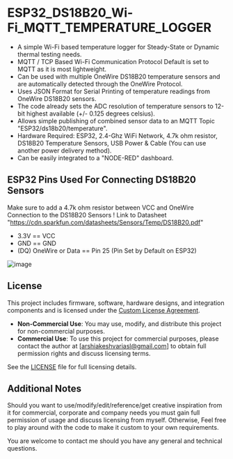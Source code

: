 # ESP32_DS18B20_Wi-Fi_MQTT_TEMPERATURE_LOGGER

- A simple Wi-Fi based temperature logger for Steady-State or Dynamic thermal testing needs.
- MQTT / TCP Based Wi-Fi Communication Protocol Default is set to MQTT as it is most lightweight.
- Can be used with multiple OneWire DS18B20 temperature sensors and are automatically detected through the OneWire Protocol.
- Uses JSON Format for Serial Printing of temperature readings from OneWire DS18B20 sensors.
- The code already sets the ADC resolution of temperature sensors to 12-bit highest available (+/- 0.125 degrees celsius).
- Allows simple publishing of combined sensor data to an MQTT Topic "ESP32/ds18b20/temperature".
- Hardware Required: ESP32, 2.4-Ghz WiFi Network, 4.7k ohm resistor, DS18B20 Temperature Sensors, USB Power & Cable (You can use another power delivery method).
- Can be easily integrated to a "NODE-RED" dashboard.

## ESP32 Pins Used For Connecting DS18B20 Sensors
Make sure to add a 4.7k ohm resistor between VCC and OneWire Connection to the DS18B20 Sensors ! 
Link to Datasheet "https://cdn.sparkfun.com/datasheets/Sensors/Temp/DS18B20.pdf"
- 3.3V == VCC
- GND  == GND
- (DQ) OneWire or Data == Pin 25 (Pin Set by Default on ESP32)

![image](https://github.com/user-attachments/assets/f8ad2150-0c79-449b-992c-1d508d654830)

## License

This project includes firmware, software, hardware designs, and integration components and is licensed under the [Custom License Agreement](./LICENSE).

- **Non-Commercial Use**: You may use, modify, and distribute this project for non-commercial purposes.
- **Commercial Use**: To use this project for commercial purposes, please contact the author at [arshiakeshvariasl@gmail.com] to obtain full permission rights and discuss licensing terms.

See the [LICENSE](./LICENSE) file for full licensing details.

## Additional Notes
Should you want to use/modify/edit/reference/get creative inspiration from it for commercial, corporate and company needs you must gain full permission of usage and discuss licensing from myself. Otherwise, Feel free to play around with the code to make it custom to your own requirements. 
  
You are welcome to contact me should you have any general and technical questions.
